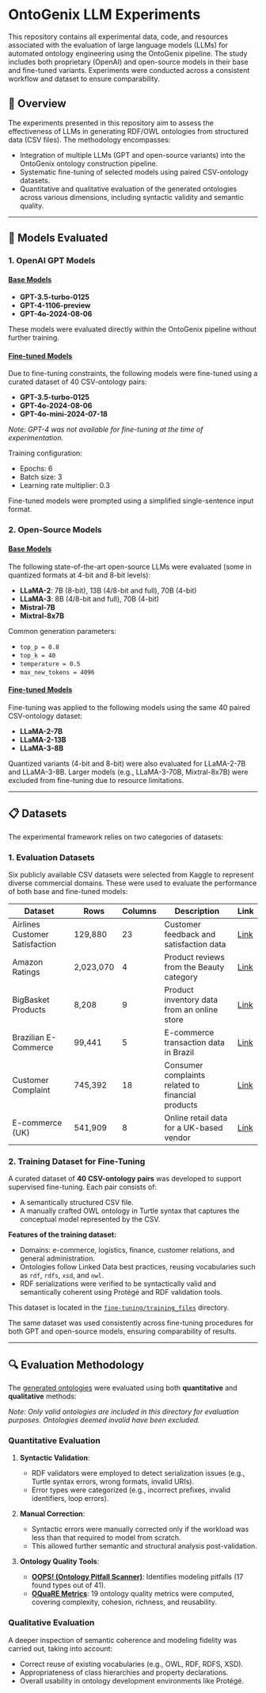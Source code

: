 # OntoGenix LLM Experiments

This repository contains all experimental data, code, and resources associated with the evaluation of large language models (LLMs) for automated ontology engineering using the OntoGenix pipeline. The study includes both proprietary (OpenAI) and open-source models in their base and fine-tuned variants. Experiments were conducted across a consistent workflow and dataset to ensure comparability.

## 📌 Overview

The experiments presented in this repository aim to assess the effectiveness of LLMs in generating RDF/OWL ontologies from structured data (CSV files). The methodology encompasses:

* Integration of multiple LLMs (GPT and open-source variants) into the OntoGenix ontology construction pipeline.
* Systematic fine-tuning of selected models using paired CSV-ontology datasets.
* Quantitative and qualitative evaluation of the generated ontologies across various dimensions, including syntactic validity and semantic quality.

---

## 🤖 Models Evaluated

### 1. OpenAI GPT Models

#### [Base Models](base-llm/GPT)

* **GPT-3.5-turbo-0125**
* **GPT-4-1106-preview**
* **GPT-4o-2024-08-06**

These models were evaluated directly within the OntoGenix pipeline without further training.

#### [Fine-tuned Models](fine-tuning/GPT)

Due to fine-tuning constraints, the following models were fine-tuned using a curated dataset of 40 CSV-ontology pairs:

* **GPT-3.5-turbo-0125**
* **GPT-4o-2024-08-06**
* **GPT-4o-mini-2024-07-18**

*Note: GPT-4 was not available for fine-tuning at the time of experimentation.*

Training configuration:

* Epochs: 6
* Batch size: 3
* Learning rate multiplier: 0.3

Fine-tuned models were prompted using a simplified single-sentence input format.

### 2. Open-Source Models

#### [Base Models](base-llm/open-source)

The following state-of-the-art open-source LLMs were evaluated (some in quantized formats at 4-bit and 8-bit levels):

* **LLaMA-2**: 7B (8-bit), 13B (4/8-bit and full), 70B (4-bit)
* **LLaMA-3**: 8B (4/8-bit and full), 70B (4-bit)
* **Mistral-7B**
* **Mixtral-8x7B**

Common generation parameters:

* `top_p = 0.8`
* `top_k = 40`
* `temperature = 0.5`
* `max_new_tokens = 4096`

#### [Fine-tuned Models](fine-tuning/open-source)

Fine-tuning was applied to the following models using the same 40 paired CSV-ontology dataset:

* **LLaMA-2-7B**
* **LLaMA-2-13B**
* **LLaMA-3-8B**

Quantized variants (4-bit and 8-bit) were also evaluated for LLaMA-2-7B and LLaMA-3-8B. Larger models (e.g., LLaMA-3-70B, Mixtral-8x7B) were excluded from fine-tuning due to resource limitations.

---

## 📋 Datasets

The experimental framework relies on two categories of datasets:

### 1. **Evaluation Datasets**

Six publicly available CSV datasets were selected from Kaggle to represent diverse commercial domains. These were used to evaluate the performance of both base and fine-tuned models:

| Dataset                        | Rows      | Columns | Description                                       | Link                                                                             |
| ------------------------------ | --------- | ------- | ------------------------------------------------- | -------------------------------------------------------------------------------- |
| Airlines Customer Satisfaction | 129,880   | 23      | Customer feedback and satisfaction data           | [Link](https://www.kaggle.com/datasets/sjleshrac/airlines-customer-satisfaction) |
| Amazon Ratings                 | 2,023,070 | 4       | Product reviews from the Beauty category          | [Link](https://www.kaggle.com/datasets/skillsmuggler/amazon-ratings)             |
| BigBasket Products             | 8,208     | 9       | Product inventory data from an online store       | [Link](https://www.kaggle.com/datasets/chinmayshanbhag/big-basket-products)      |
| Brazilian E-Commerce           | 99,441    | 5       | E-commerce transaction data in Brazil             | [Link](https://www.kaggle.com/datasets/olistbr/brazilian-ecommerce)              |
| Customer Complaint             | 745,392   | 18      | Consumer complaints related to financial products | [Link](https://www.kaggle.com/datasets/utkarshx27/consumer-complaint)            |
| E-commerce (UK)                | 541,909   | 8       | Online retail data for a UK-based vendor          | [Link](https://www.kaggle.com/datasets/carrie1/ecommerce-data)                   |

### 2. **Training Dataset for Fine-Tuning**

A curated dataset of **40 CSV-ontology pairs** was developed to support supervised fine-tuning. Each pair consists of:

* A semantically structured CSV file.
* A manually crafted OWL ontology in Turtle syntax that captures the conceptual model represented by the CSV.

**Features of the training dataset:**

* Domains: e-commerce, logistics, finance, customer relations, and general administration.
* Ontologies follow Linked Data best practices, reusing vocabularies such as `rdf`, `rdfs`, `xsd`, and `owl`.
* RDF serializations were verified to be syntactically valid and semantically coherent using Protégé and RDF validation tools.

This dataset is located in the [`fine-tuning/training_files`](fine-tuning/training_files) directory.

The same dataset was used consistently across fine-tuning procedures for both GPT and open-source models, ensuring comparability of results.

---

## 🔍 Evaluation Methodology

The [generated ontologies](metrics/ontologies) were evaluated using both **quantitative** and **qualitative** methods:

*Note: Only valid ontologies are included in this directory for evaluation purposes. Ontologies deemed invalid have been excluded.*

### Quantitative Evaluation

1. **Syntactic Validation**:

   * RDF validators were employed to detect serialization issues (e.g., Turtle syntax errors, wrong formats, invalid URIs).
   * Error types were categorized (e.g., incorrect prefixes, invalid identifiers, loop errors).

2. **Manual Correction**:

   * Syntactic errors were manually corrected only if the workload was less than that required to model from scratch.
   * This allowed further semantic and structural analysis post-validation.
     
3. **Ontology Quality Tools**:

   * [**OOPS! (Ontology Pitfall Scanner)**](metrics/oops): Identifies modeling pitfalls (17 found types out of 41).
   * [**OQuaRE Metrics**](metrics/oquare/results/metrics/ontologies): 19 ontology quality metrics were computed, covering complexity, cohesion, richness, and reusability.

### Qualitative Evaluation

A deeper inspection of semantic coherence and modeling fidelity was carried out, taking into account:

* Correct reuse of existing vocabularies (e.g., OWL, RDF, RDFS, XSD).
* Appropriateness of class hierarchies and property declarations.
* Overall usability in ontology development environments like Protégé.

